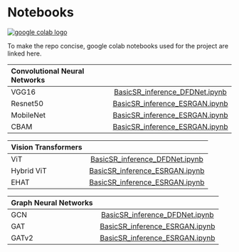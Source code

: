 # Notebooks

<a href="https://drive.google.com/drive/folders/1ggGEZY5BFWO9XH7fZIrVy5oUK7Z5vDhK?usp=sharing"><img src="https://colab.research.google.com/assets/colab-badge.svg" alt="google colab logo"></a>

To make the repo concise, google colab notebooks used for the project are linked here. 

| Convolutional Neural Networks| |
| :--- | :---:        |
|VGG16 | [BasicSR_inference_DFDNet.ipynb](https://colab.research.google.com/drive/1RoNDeipp9yPjI3EbpEbUhn66k5Uzg4n8?usp=sharing)|
|Resnet50 |[BasicSR_inference_ESRGAN.ipynb](https://colab.research.google.com/drive/1JQScYICvEC3VqaabLu-lxvq9h7kSV1ML?usp=sharing)|
|MobileNet |[BasicSR_inference_ESRGAN.ipynb](https://colab.research.google.com/drive/1JQScYICvEC3VqaabLu-lxvq9h7kSV1ML?usp=sharing)|
|CBAM |[BasicSR_inference_ESRGAN.ipynb](https://colab.research.google.com/drive/1JQScYICvEC3VqaabLu-lxvq9h7kSV1ML?usp=sharing)|



| Vision Transformers| |
| :--- | :---:        |
|ViT | [BasicSR_inference_DFDNet.ipynb](https://colab.research.google.com/drive/1RoNDeipp9yPjI3EbpEbUhn66k5Uzg4n8?usp=sharing)|
|Hybrid ViT |[BasicSR_inference_ESRGAN.ipynb](https://colab.research.google.com/drive/1JQScYICvEC3VqaabLu-lxvq9h7kSV1ML?usp=sharing)|
|EHAT |[BasicSR_inference_ESRGAN.ipynb](https://colab.research.google.com/drive/1JQScYICvEC3VqaabLu-lxvq9h7kSV1ML?usp=sharing)|

| Graph Neural Networks| |
| :--- | :---:        |
|GCN | [BasicSR_inference_DFDNet.ipynb](https://colab.research.google.com/drive/1RoNDeipp9yPjI3EbpEbUhn66k5Uzg4n8?usp=sharing)|
|GAT |[BasicSR_inference_ESRGAN.ipynb](https://colab.research.google.com/drive/1JQScYICvEC3VqaabLu-lxvq9h7kSV1ML?usp=sharing)|
|GATv2 |[BasicSR_inference_ESRGAN.ipynb](https://colab.research.google.com/drive/1JQScYICvEC3VqaabLu-lxvq9h7kSV1ML?usp=sharing)|